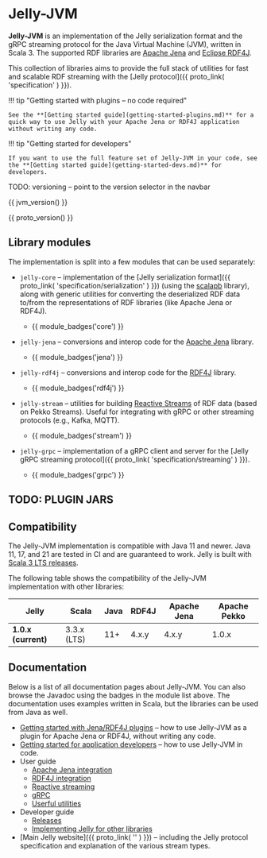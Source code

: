 # Jelly-JVM

**Jelly-JVM** is an implementation of the Jelly serialization format and the gRPC streaming protocol for the Java Virtual Machine (JVM), written in Scala 3. The supported RDF libraries are [Apache Jena](https://jena.apache.org/) and [Eclipse RDF4J](https://rdf4j.org/).

This collection of libraries aims to provide the full stack of utilities for fast and scalable RDF streaming with the [Jelly protocol]({{ proto_link( 'specification' ) }}).

!!! tip "Getting started with plugins – no code required"

    See the **[Getting started guide](getting-started-plugins.md)** for a quick way to use Jelly with your Apache Jena or RDF4J application without writing any code.

!!! tip "Getting started for developers"

    If you want to use the full feature set of Jelly-JVM in your code, see the **[Getting started guide](getting-started-devs.md)** for developers.

TODO: versioning – point to the version selector in the navbar 

{{ jvm_version() }}

{{ proto_version() }} 

## Library modules

The implementation is split into a few modules that can be used separately:

- `jelly-core` – implementation of the [Jelly serialization format]({{ proto_link( 'specification/serialization' ) }}) (using the [scalapb](https://scalapb.github.io/) library), along with generic utilities for converting the deserialized RDF data to/from the representations of RDF libraries (like Apache Jena or RDF4J). 
    - {{ module_badges('core') }}

- `jelly-jena` – conversions and interop code for the [Apache Jena](https://jena.apache.org/) library.
    - {{ module_badges('jena') }}

- `jelly-rdf4j` – conversions and interop code for the [RDF4J](https://rdf4j.org/) library.
    - {{ module_badges('rdf4j') }}

- `jelly-stream` – utilities for building [Reactive Streams](https://www.reactive-streams.org/) of RDF data (based on Pekko Streams). Useful for integrating with gRPC or other streaming protocols (e.g., Kafka, MQTT).
    - {{ module_badges('stream') }}

- `jelly-grpc` – implementation of a gRPC client and server for the [Jelly gRPC streaming protocol]({{ proto_link( 'specification/streaming' ) }}).
    - {{ module_badges('grpc') }}

## TODO: PLUGIN JARS

## Compatibility

The Jelly-JVM implementation is compatible with Java 11 and newer. Java 11, 17, and 21 are tested in CI and are guaranteed to work. Jelly is built with [Scala 3 LTS releases](https://www.scala-lang.org/blog/2022/08/17/long-term-compatibility-plans.html).

The following table shows the compatibility of the Jelly-JVM implementation with other libraries:

| Jelly | Scala       | Java | RDF4J | Apache Jena | Apache Pekko |
| ----- | ----------- | ---- | ----- | ----------- | ------------ |
| **1.0.x (current)** | 3.3.x (LTS) | 11+  | 4.x.y | 4.x.y       | 1.0.x        |

## Documentation

Below is a list of all documentation pages about Jelly-JVM. You can also browse the Javadoc using the badges in the module list above. The documentation uses examples written in Scala, but the libraries can be used from Java as well.

- [Getting started with Jena/RDF4J plugins](getting-started-plugins.md) – how to use Jelly-JVM as a plugin for Apache Jena or RDF4J, without writing any code.
- [Getting started for application developers](getting-started-devs.md) – how to use Jelly-JVM in code.
- User guide
    - [Apache Jena integration](user/jena.md)
    - [RDF4J integration](user/rdf4j.md)
    - [Reactive streaming](user/reactive.md)
    - [gRPC](user/grpc.md)
    - [Userful utilities](user/utilities.md)
- Developer guide
    - [Releases](dev/releases.md)
    - [Implementing Jelly for other libraries](dev/implementing.md)
- [Main Jelly website]({{ proto_link( '' ) }}) – including the Jelly protocol specification and explanation of the various stream types.
